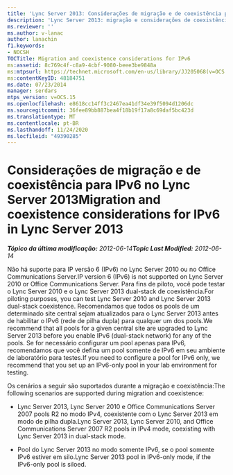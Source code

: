 ```yaml
---
title: 'Lync Server 2013: Considerações de migração e de coexistência para IPv6'
description: 'Lync Server 2013: migração e considerações de coexistência para IPv6.'
ms.reviewer: ''
ms.author: v-lanac
author: lanachin
f1.keywords:
- NOCSH
TOCTitle: Migration and coexistence considerations for IPv6
ms:assetid: 8c769c4f-c8a9-4cbf-9080-beee3be9848a
ms:mtpsurl: https://technet.microsoft.com/en-us/library/JJ205068(v=OCS.15)
ms:contentKeyID: 48184751
ms.date: 07/23/2014
manager: serdars
mtps_version: v=OCS.15
ms.openlocfilehash: e8618cc14ff3c2467ea41df34e39f5094d1206dc
ms.sourcegitcommit: 36fee89bb887bea4f18b19f17a8c69daf5bc423d
ms.translationtype: MT
ms.contentlocale: pt-BR
ms.lasthandoff: 11/24/2020
ms.locfileid: "49390285"
---
```

# <a name="migration-and-coexistence-considerations-for-ipv6-in-lync-server-2013"></a><span data-ttu-id="a3255-103">Considerações de migração e de coexistência para IPv6 no Lync Server 2013</span><span class="sxs-lookup"><span data-stu-id="a3255-103">Migration and coexistence considerations for IPv6 in Lync Server 2013</span></span>

<div data-xmlns="http://www.w3.org/1999/xhtml">

<div class="topic" data-xmlns="http://www.w3.org/1999/xhtml" data-msxsl="urn:schemas-microsoft-com:xslt" data-cs="https://msdn.microsoft.com/">

<div data-asp="https://msdn2.microsoft.com/asp">



</div>

<div id="mainSection">

<div id="mainBody"><span data-ttu-id="a3255-104">

<span> </span></span><span class="sxs-lookup"><span data-stu-id="a3255-104">

<span> </span></span></span>

<span data-ttu-id="a3255-105">_**Tópico da última modificação:** 2012-06-14_</span><span class="sxs-lookup"><span data-stu-id="a3255-105">_**Topic Last Modified:** 2012-06-14_</span></span>

<span data-ttu-id="a3255-106">Não há suporte para IP versão 6 (IPv6) no Lync Server 2010 ou no Office Communications Server.</span><span class="sxs-lookup"><span data-stu-id="a3255-106">IP version 6 (IPv6) is not supported on Lync Server 2010 or Office Communications Server.</span></span> <span data-ttu-id="a3255-107">Para fins de piloto, você pode testar o Lync Server 2010 e o Lync Server 2013 dual-stack de coexistência.</span><span class="sxs-lookup"><span data-stu-id="a3255-107">For piloting purposes, you can test Lync Server 2010 and Lync Server 2013 dual-stack coexistence.</span></span> <span data-ttu-id="a3255-108">Recomendamos que todos os pools de um determinado site central sejam atualizados para o Lync Server 2013 antes de habilitar o IPv6 (rede de pilha dupla) para qualquer um dos pools.</span><span class="sxs-lookup"><span data-stu-id="a3255-108">We recommend that all pools for a given central site are upgraded to Lync Server 2013 before you enable IPv6 (dual-stack network) for any of the pools.</span></span> <span data-ttu-id="a3255-109">Se for necessário configurar um pool apenas para IPv6, recomendamos que você defina um pool somente de IPv6 em seu ambiente de laboratório para testes.</span><span class="sxs-lookup"><span data-stu-id="a3255-109">If you need to configure a pool for IPv6 only, we recommend that you set up an IPv6-only pool in your lab environment for testing.</span></span>

<span data-ttu-id="a3255-110">Os cenários a seguir são suportados durante a migração e coexistência:</span><span class="sxs-lookup"><span data-stu-id="a3255-110">The following scenarios are supported during migration and coexistence:</span></span>

  - <span data-ttu-id="a3255-111">Lync Server 2013, Lync Server 2010 e Office Communications Server 2007 pools R2 no modo IPv4, coexistente com o Lync Server 2013 em modo de pilha dupla.</span><span class="sxs-lookup"><span data-stu-id="a3255-111">Lync Server 2013, Lync Server 2010, and Office Communications Server 2007 R2 pools in IPv4 mode, coexisting with Lync Server 2013 in dual-stack mode.</span></span>

  - <span data-ttu-id="a3255-112">Pool do Lync Server 2013 no modo somente IPv6, se o pool somente IPv6 estiver em silo.</span><span class="sxs-lookup"><span data-stu-id="a3255-112">Lync Server 2013 pool in IPv6-only mode, if the IPv6-only pool is siloed.</span></span>

<span data-ttu-id="a3255-113"></div>

<span> </span>

</div>

</div>

</span><span class="sxs-lookup"><span data-stu-id="a3255-113"></div>

<span> </span>

</div>

</div>

</span></span></div>

